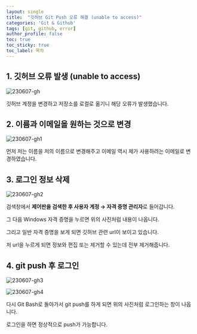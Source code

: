 ```yaml
---
layout: single
title:  "깃허브 Git Push 오류 해결 (unable to access)"
categories: 'Git & Github'
tags: [git, github, error]
author_profile: false
toc: true
toc_sticky: true
toc_label: 목차
---
```


## 1. 깃허브 오류 발생 (unable to access)

![230607-gh](https://github.com/SukyungJang/baekjoon/assets/133842344/ae5762df-d1d5-49e9-8c03-7a1781af7b71)

깃허브 계정을 변경하고 저장소를 로컬로 옮기니 해당 오류가 발생했습니다. 

## 2. 이름과 이메일을 원하는 것으로 변경

![230607-gh1](https://github.com/SukyungJang/baekjoon/assets/133842344/4a089767-85a7-4327-ad3a-040b5f441dc0)

먼저 저는 이름을 저의 이름으로 변경해주고 이메일 역시 제가 사용하려는 이메일로 변경하였습니다.

## 3. 로그인 정보 삭제

![230607-gh2](https://github.com/SukyungJang/baekjoon/assets/133842344/9474d88b-c237-4e3d-8ee3-df6b6d7ed7b4)

검색창에서 **제어판을 검색한 후 사용자 계정 → 자격 증명 관리자**로 들어갑니다.

그 다음 Windows 자격 증명을 누르면 위의 사진처럼 내용이 나옵니다.

그리고 일반 자격 증명을 보게 되면 깃허브 관련 url이 보이고 있습니다.

저 url을 누르게 되면 정보와 편집 또는 제거할 수 있는데 전부 제거해줍니다.

## 4. git push 후 로그인

![230607-gh3](https://github.com/SukyungJang/baekjoon/assets/133842344/d00d3aa3-0fe8-4916-a895-c82bf56f2efc)

![230607-gh4](https://github.com/SukyungJang/baekjoon/assets/133842344/cdc7b32f-84a7-4122-a77e-b9e74d0bfce4)

다시 Git Bash로 돌아가서 git push를 하게 되면 위의 사진처럼 로그인하는 창이 나옵니다.

로그인을 하면 정상적으로 push가 가능합니다.